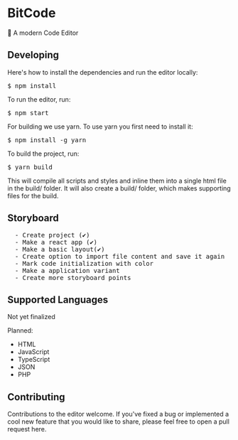 # BitCode
🚀 A modern Code Editor

<h2>Developing</h2>
Here's how to install the dependencies and run the editor locally:
<pre>
$ npm install</pre>

<p>To run the editor, run:</p>
<pre>
$ npm start</pre>

For building we use yarn. To use yarn you first need to install it:
<pre>
$ npm install -g yarn</pre>

<p>To build the project, run:</p>
<pre>
$ yarn build</pre>

This will compile all scripts and styles and inline them into a single html file in the build/ folder. It will also create a build/ folder, which makes supporting files for the build.

<h2> Storyboard</h2>
  <pre>
  - Create project (✔)
  - Make a react app (✔)
  - Make a basic layout(✔)
  - Create option to import file content and save it again
  - Mark code initialization with color
  - Make a application variant
  - Create more storyboard points</pre>
  
<h2>Supported Languages</h2>
<p>Not yet finalized</p>
<p>Planned:</p>
 <ul>
   <li>HTML</li>
   <li>JavaScript</li>
   <li>TypeScript</li>
   <li>JSON</li>
   <li>PHP</li></ul>
<h2>Contributing</h2>
Contributions to the editor welcome. If you've fixed a bug or implemented a cool new feature that you would like to share, please feel free to open a pull request here.
